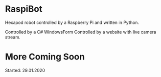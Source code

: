 # RaspiBot
Hexapod robot controlled by a Raspberry Pi and written in Python.

Controlled by a C# WindowsForm
Controlled by a website with live camera stream.


# More Coming Soon






Started: 29.01.2020
